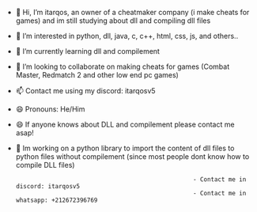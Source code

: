 - 👋 Hi, I’m itarqos, an owner of a cheatmaker company (i make cheats for games) and im still studying about dll and compiling dll files
- 👀 I’m interested in python, dll, java, c, c++, html, css, js, and others..
- 🌱 I’m currently learning dll and compilement
- 💞️ I’m looking to collaborate on making cheats for games (Combat Master, Redmatch 2 and other low end pc games)
- 📫 Contact me using my discord: itarqosv5
- 😄 Pronouns: He/Him
- 😄 If anyone knows about DLL and compilement please contact me asap!
- 👀 Im working on a python library to import the content of dll files to python files without compilement (since most people dont know how to compile DLL files)





                                                        - Contact me in discord: itarqosv5
                                                        - Contact me in whatsapp: +212672396769
